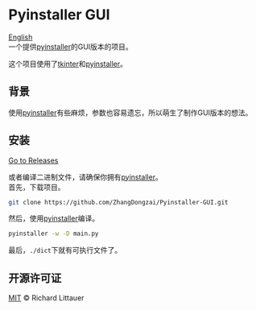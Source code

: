 # Pyinstaller GUI
[English](README.md)  
一个提供[pyinstaller](https://pyinstaller.org)的GUI版本的项目。  
  
这个项目使用了[tkinter](https://docs.python.org/3/library/tkinter.html)和[pyinstaller](https://pyinstaller.org)。

## 背景
使用[pyinstaller](https://pyinstaller.org)有些麻烦，参数也容易遗忘，所以萌生了制作GUI版本的想法。

## 安装
[Go to Releases](https://github.com/ZhangDongzai/Pyinstaller-GUI/releases)  
  
或者编译二进制文件，请确保你拥有[pyinstaller](https://pyinstaller.org)。  
首先，下载项目。
```sh
git clone https://github.com/ZhangDongzai/Pyinstaller-GUI.git
```
然后，使用[pyinstaller](https://pyinstaller.org)编译。
```sh
pyinstaller -w -D main.py
```
最后，`./dict`下就有可执行文件了。

## 开源许可证
[MIT](LICENSE) © Richard Littauer